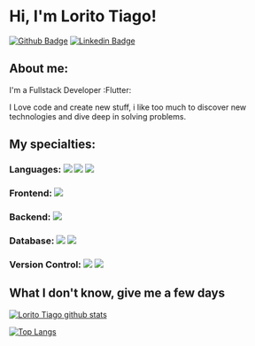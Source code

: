 # Hi, I'm Lorito Tiago!

[![Github Badge](https://img.shields.io/badge/-Github-000?style=flat-square&logo=Github&logoColor=white&link=https://github.com/peguimasid)](https://github.com/peguimasid)
[![Linkedin Badge](https://img.shields.io/badge/-LinkedIn-blue?style=flat-square&logo=Linkedin&logoColor=white&link=https://www.linkedin.com/in/lorito-tiago-4439351b2/)](https://www.linkedin.com/in/lorito-tiago-4439351b2/)


## About me:

I'm a Fullstack Developer :Flutter:

I Love code and create new stuff, i like too much to discover new technologies and dive deep in solving problems.

## My specialties:

### Languages: <img src="https://img.shields.io/badge/Dart-0175C2?style=for-the-badge&logo=dart&logoColor=white"/> <img src="https://img.shields.io/badge/Java-ED8B00?style=for-the-badge&logo=java&logoColor=white"/> <img src="https://img.shields.io/badge/C%23-239120?style=for-the-badge&logo=c-sharp&logoColor=white"/>
### Frontend: <img src="https://img.shields.io/badge/Flutter-02569B?style=for-the-badge&logo=flutter&logoColor=white"/> 

### Backend: <img src="https://img.shields.io/badge/PHP-777BB4?style=for-the-badge&logo=php&logoColor=white"/>

### Database: <img src ="https://img.shields.io/badge/MySQL-005C84?style=for-the-badge&logo=mysql&logoColor=white"/> <img src ="https://img.shields.io/badge/Microsoft_SQL_Server-CC2927?style=for-the-badge&logo=microsoft-sql-server&logoColor=white"/> 

### Version Control: <img src="https://img.shields.io/badge/git%20-F05032.svg?&style=for-the-badge&logo=git&logoColor=white"/> <img src="https://img.shields.io/badge/github%20-%23121011.svg?&style=for-the-badge&logo=github&logoColor=white"/> 

## What I don't know, give me a few days

[![Lorito Tiago github stats](https://github-readme-stats.vercel.app/api?username=LoritoTiago&show_icons=true&title_color=fff&icon_color=37aaff&text_color=f8f8f2&bg_color=171c24&count_private=true)](https://github.com/Loritotiago)


[![Top Langs](https://github-readme-stats.vercel.app/api/top-langs/?username=LoritoTiago&layout=compact&title_color=fff&text_color=f8f8f2&hide=java&bg_color=171c24)](https://github.com/loritotiago)
